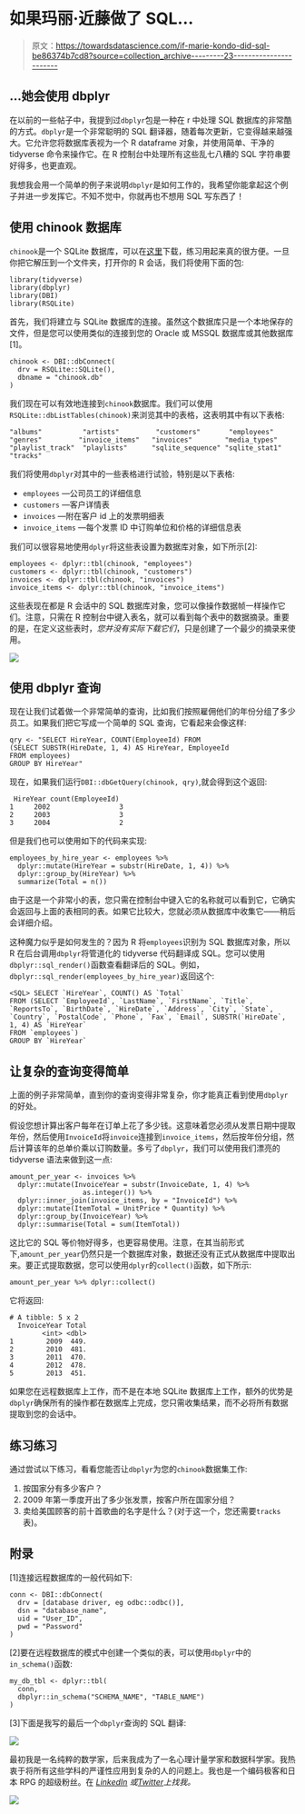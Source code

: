 # 如果玛丽·近藤做了 SQL…

> 原文：<https://towardsdatascience.com/if-marie-kondo-did-sql-be86374b7cd8?source=collection_archive---------23----------------------->

## …她会使用 dbplyr

在以前的一些帖子中，我提到过`dbplyr`包是一种在 r 中处理 SQL 数据库的非常酷的方式。`dbplyr`是一个非常聪明的 SQL 翻译器，随着每次更新，它变得越来越强大。它允许您将数据库表视为一个 R dataframe 对象，并使用简单、干净的 tidyverse 命令来操作它。在 R 控制台中处理所有这些乱七八糟的 SQL 字符串要好得多，也更直观。

我想我会用一个简单的例子来说明`dbplyr`是如何工作的，我希望你能拿起这个例子并进一步发挥它。不知不觉中，你就再也不想用 SQL 写东西了！

## 使用 chinook 数据库

`chinook`是一个 SQLite 数据库，可以在[这里](http://www.sqlitetutorial.net/sqlite-sample-database/)下载，练习用起来真的很方便。一旦你把它解压到一个文件夹，打开你的 R 会话，我们将使用下面的包:

```
library(tidyverse)
library(dbplyr)
library(DBI)
library(RSQLite)
```

首先，我们将建立与 SQLite 数据库的连接。虽然这个数据库只是一个本地保存的文件，但是您可以使用类似的连接到您的 Oracle 或 MSSQL 数据库或其他数据库[1]。

```
chinook <- DBI::dbConnect(
  drv = RSQLite::SQLite(),
  dbname = "chinook.db"
)
```

我们现在可以有效地连接到`chinook`数据库。我们可以使用`RSQLite::dbListTables(chinook)`来浏览其中的表格，这表明其中有以下表格:

```
"albums"          "artists"         "customers"       "employees"       "genres"         "invoice_items"   "invoices"        "media_types"     "playlist_track"  "playlists"      "sqlite_sequence" "sqlite_stat1"    "tracks"
```

我们将使用`dbplyr`对其中的一些表格进行试验，特别是以下表格:

*   `employees` —公司员工的详细信息
*   `customers` —客户详情表
*   `invoices` —附在客户 id 上的发票明细表
*   `invoice_items` —每个发票 ID 中订购单位和价格的详细信息表

我们可以很容易地使用`dplyr`将这些表设置为数据库对象，如下所示[2]:

```
employees <- dplyr::tbl(chinook, "employees")
customers <- dplyr::tbl(chinook, "customers")
invoices <- dplyr::tbl(chinook, "invoices")
invoice_items <- dplyr::tbl(chinook, "invoice_items")
```

这些表现在都是 R 会话中的 SQL 数据库对象，您可以像操作数据帧一样操作它们。注意，只需在 R 控制台中键入表名，就可以看到每个表中的数据摘录。重要的是，在定义这些表时，*您并没有实际下载它们*，只是创建了一个最少的摘录来使用。

![](img/b66ccd4a90c9fd5a46f28fbcd6dc514c.png)

## 使用 dbplyr 查询

现在让我们试着做一个非常简单的查询，比如我们按照雇佣他们的年份分组了多少员工。如果我们把它写成一个简单的 SQL 查询，它看起来会像这样:

```
qry <- "SELECT HireYear, COUNT(EmployeeId) FROM
(SELECT SUBSTR(HireDate, 1, 4) AS HireYear, EmployeeId
FROM employees)
GROUP BY HireYear"
```

现在，如果我们运行`DBI::dbGetQuery(chinook, qry)`,就会得到这个返回:

```
 HireYear count(EmployeeId)
1     2002                 3
2     2003                 3
3     2004                 2
```

但是我们也可以使用如下的代码来实现:

```
employees_by_hire_year <- employees %>% 
  dplyr::mutate(HireYear = substr(HireDate, 1, 4)) %>% 
  dplyr::group_by(HireYear) %>% 
  summarize(Total = n())
```

由于这是一个非常小的表，您只需在控制台中键入它的名称就可以看到它，它确实会返回与上面的表相同的表。如果它比较大，您就必须从数据库中收集它——稍后会详细介绍。

这种魔力似乎是如何发生的？因为 R 将`employees`识别为 SQL 数据库对象，所以 R 在后台调用`dbplyr`将管道化的 tidyverse 代码翻译成 SQL。您可以使用`dbplyr::sql_render()`函数查看翻译后的 SQL。例如，`dbplyr::sql_render(employees_by_hire_year)`返回这个:

```
<SQL> SELECT `HireYear`, COUNT() AS `Total`
FROM (SELECT `EmployeeId`, `LastName`, `FirstName`, `Title`, `ReportsTo`, `BirthDate`, `HireDate`, `Address`, `City`, `State`, `Country`, `PostalCode`, `Phone`, `Fax`, `Email`, SUBSTR(`HireDate`, 1, 4) AS `HireYear`
FROM `employees`)
GROUP BY `HireYear`
```

## 让复杂的查询变得简单

上面的例子非常简单，直到你的查询变得非常复杂，你才能真正看到使用`dbplyr`的好处。

假设您想计算出客户每年在订单上花了多少钱。这意味着您必须从发票日期中提取年份，然后使用`InvoiceId`将`invoice`连接到`invoice_items`，然后按年份分组，然后计算该年的总单价乘以订购数量。多亏了`dbplyr`，我们可以使用我们漂亮的 tidyverse 语法来做到这一点:

```
amount_per_year <- invoices %>% 
  dplyr::mutate(InvoiceYear = substr(InvoiceDate, 1, 4) %>%          
                  as.integer()) %>% 
  dplyr::inner_join(invoice_items, by = "InvoiceId") %>% 
  dplyr::mutate(ItemTotal = UnitPrice * Quantity) %>% 
  dplyr::group_by(InvoiceYear) %>% 
  dplyr::summarise(Total = sum(ItemTotal))
```

这比它的 SQL 等价物好得多，也更容易使用。注意，在其当前形式下,`amount_per_year`仍然只是一个数据库对象，数据还没有正式从数据库中提取出来。要正式提取数据，您可以使用`dplyr`的`collect()`函数，如下所示:

```
amount_per_year %>% dplyr::collect()
```

它将返回:

```
# A tibble: 5 x 2
  InvoiceYear Total
        <int> <dbl>
1        2009  449.
2        2010  481.
3        2011  470.
4        2012  478.
5        2013  451.
```

如果您在远程数据库上工作，而不是在本地 SQLite 数据库上工作，额外的优势是`dbplyr`确保所有的操作都在数据库上完成，您只需收集结果，而不必将所有数据提取到您的会话中。

## 练习练习

通过尝试以下练习，看看您能否让`dbplyr`为您的`chinook`数据集工作:

1.  按国家分有多少客户？
2.  2009 年第一季度开出了多少张发票，按客户所在国家分组？
3.  卖给美国顾客的前十首歌曲的名字是什么？(对于这一个，您还需要`tracks`表)。

## 附录

[1]连接远程数据库的一般代码如下:

```
conn <- DBI::dbConnect(
  drv = [database driver, eg odbc::odbc()],
  dsn = "database_name",
  uid = "User_ID",
  pwd = "Password"
)
```

[2]要在远程数据库的模式中创建一个类似的表，可以使用`dbplyr`中的`in_schema()`函数:

```
my_db_tbl <- dplyr::tbl(
  conn, 
  dbplyr::in_schema("SCHEMA_NAME", "TABLE_NAME")
)
```

[3]下面是我写的最后一个`dbplyr`查询的 SQL 翻译:

![](img/a7a573003d6e3d198935fd2afa50938d.png)

最初我是一名纯粹的数学家，后来我成为了一名心理计量学家和数据科学家。我热衷于将所有这些学科的严谨性应用到复杂的人的问题上。我也是一个编码极客和日本 RPG 的超级粉丝。在 [*LinkedIn*](https://www.linkedin.com/in/keith-mcnulty/) *或*[*Twitter*](https://twitter.com/dr_keithmcnulty)*上找我。*

![](img/aaf5b7cd4009809e7c4b9782447f5b5b.png)
